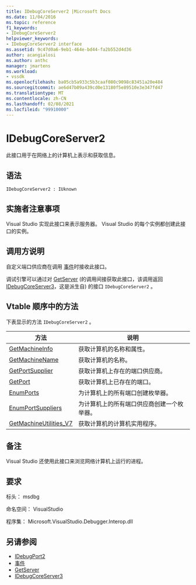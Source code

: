 ```yaml
---
title: IDebugCoreServer2 |Microsoft Docs
ms.date: 11/04/2016
ms.topic: reference
f1_keywords:
- IDebugCoreServer2
helpviewer_keywords:
- IDebugCoreServer2 interface
ms.assetid: 9c47d0a6-9eb1-464e-bd44-fa2b552d4d36
author: acangialosi
ms.author: anthc
manager: jmartens
ms.workload:
- vssdk
ms.openlocfilehash: ba05cb5a933c5b3caaf080c9098c83451a20e484
ms.sourcegitcommit: ae6d47b09a439cd0e13180f5e89510e3e347fd47
ms.translationtype: MT
ms.contentlocale: zh-CN
ms.lasthandoff: 02/08/2021
ms.locfileid: "99910000"
---
```

# <a name="idebugcoreserver2"></a>IDebugCoreServer2
此接口用于在网络上的计算机上表示和获取信息。

## <a name="syntax"></a>语法

```
IDebugCoreServer2 : IUknown
```

## <a name="notes-for-implementers"></a>实施者注意事项
 Visual Studio 实现此接口来表示服务器。 Visual Studio 的每个实例都创建此接口的实例。

## <a name="notes-for-callers"></a>调用方说明
 自定义端口供应商在调用 [事件](../../../extensibility/debugger/reference/idebugportevents2-event.md)时接收此接口。

 调试引擎可以通过对 [GetServer](../../../extensibility/debugger/reference/idebugdefaultport2-getserver.md) (的调用间接获取此接口，该调用返回 [IDebugCoreServer3](../../../extensibility/debugger/reference/idebugcoreserver3.md)，这是派生自) 的接口 `IDebugCoreServer2` 。

## <a name="methods-in-vtable-order"></a>Vtable 顺序中的方法
 下表显示的方法 `IDebugCoreServer2` 。

|方法|说明|
|------------|-----------------|
|[GetMachineInfo](../../../extensibility/debugger/reference/idebugcoreserver2-getmachineinfo.md)|获取计算机的名称和属性。|
|[GetMachineName](../../../extensibility/debugger/reference/idebugcoreserver2-getmachinename.md)|获取计算机的名称。|
|[GetPortSupplier](../../../extensibility/debugger/reference/idebugcoreserver2-getportsupplier.md)|获取计算机上存在的端口供应商。|
|[GetPort](../../../extensibility/debugger/reference/idebugcoreserver2-getport.md)|获取计算机上已存在的端口。|
|[EnumPorts](../../../extensibility/debugger/reference/idebugcoreserver2-enumports.md)|为计算机上的所有端口创建枚举器。|
|[EnumPortSuppliers](../../../extensibility/debugger/reference/idebugcoreserver2-enumportsuppliers.md)|为计算机上的所有端口供应商创建一个枚举器。|
|[GetMachineUtilities_V7](../../../extensibility/debugger/reference/idebugcoreserver2-getmachineutilities-v7.md)|获取计算机的计算机实用程序。|

## <a name="remarks"></a>备注
 Visual Studio 还使用此接口来浏览网络计算机上运行的进程。

## <a name="requirements"></a>要求
 标头： msdbg

 命名空间： VisualStudio

 程序集： Microsoft.VisualStudio.Debugger.Interop.dll

## <a name="see-also"></a>另请参阅
- [IDebugPort2](../../../extensibility/debugger/reference/idebugport2.md)
- [事件](../../../extensibility/debugger/reference/idebugportevents2-event.md)
- [GetServer](../../../extensibility/debugger/reference/idebugdefaultport2-getserver.md)
- [IDebugCoreServer3](../../../extensibility/debugger/reference/idebugcoreserver3.md)

